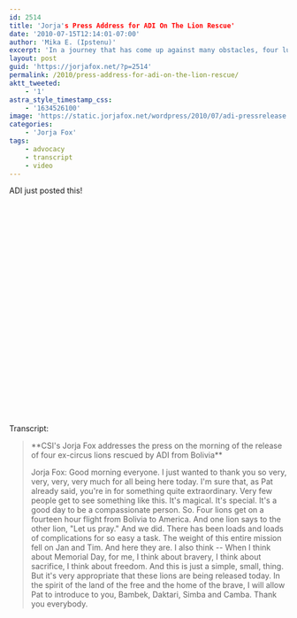 ```yaml
---
id: 2514
title: 'Jorja's Press Address for ADI On The Lion Rescue'
date: '2010-07-15T12:14:01-07:00'
author: 'Mika E. (Ipstenu)'
excerpt: 'In a journey that has come up against many obstacles, four lucky lions have finally arrived in California, to experience their first taste of freedom in a beautiful new enclosure. Jorja Fox aided and accompanied the ADI Rescue Team during the rescue.'
layout: post
guid: 'https://jorjafox.net/?p=2514'
permalink: /2010/press-address-for-adi-on-the-lion-rescue/
aktt_tweeted:
    - '1'
astra_style_timestamp_css:
    - '1634526100'
image: 'https://static.jorjafox.net/wordpress/2010/07/adi-pressrelease.jpg'
categories:
    - 'Jorja Fox'
tags:
    - advocacy
    - transcript
    - video
---
```


ADI just posted this!

<object width="480" height="385"><param name="movie" value="http://www.youtube.com/v/tlJxSaT7fkk&amp;hl=en_US&amp;fs=1?rel=0"></param><param name="allowFullScreen" value="true"></param><param name="allowscriptaccess" value="always"></param><embed src="http://www.youtube.com/v/tlJxSaT7fkk&amp;hl=en_US&amp;fs=1?rel=0" type="application/x-shockwave-flash" allowscriptaccess="always" allowfullscreen="true" width="480" height="385"></embed></object>

Transcript:
<blockquote>**CSI's Jorja Fox addresses the press on the morning of the release of four ex-circus lions rescued by ADI from Bolivia**

Jorja Fox: Good morning everyone. I just wanted to thank you so very, very, very, very much for all being here today.  I'm sure that, as Pat already said, you're in for something quite extraordinary.  Very few people get to see something like this. It's magical.  It's special.  It's a good day to be a compassionate person.  So.  Four lions get on a fourteen hour flight from Bolivia to America.  And one lion says to the other lion, "Let us pray."  And we did.  There has been loads and loads of complications for so easy a task. The weight of this entire mission fell on Jan and Tim. And here they are.  I also think -- When I think about Memorial Day, for me, I think about bravery, I think about sacrifice, I think about freedom.  And this is just a simple, small, thing. But it's very appropriate that these lions are being released today. In the spirit of the land of the free and the home of the brave, I will allow Pat to introduce to you, Bambek, Daktari, Simba and Camba.  Thank you everybody.</blockquote>

